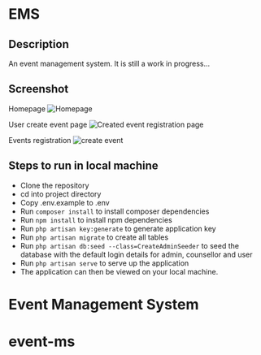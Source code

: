 # EMS

## Description
An event management system.
It is still a work in progress...

## Screenshot
   Homepage
   ![Homepage](https://user-images.githubusercontent.com/43953425/218332154-bb18af6d-f790-4507-af3e-6d1aef59cdd9.png)
   
   User create event page
   ![Created event registration page](https://user-images.githubusercontent.com/43953425/218332162-7c21cb2a-a05b-475a-a9a1-6dd2f7ad3fa5.png)
    
   Events registration
   ![create event](https://user-images.githubusercontent.com/43953425/218332160-fab736bc-0162-4e7a-acaf-7c86c6d5baa9.png)


## Steps to run in local machine
- Clone the repository
- cd into project directory
- Copy .env.example to .env
- Run ```composer install``` to install composer dependencies
- Run ```npm install``` to install npm dependencies
- Run ```php artisan key:generate``` to generate application key
- Run ```php artisan migrate``` to create all tables
- Run ```php artisan db:seed --class=CreateAdminSeeder``` to seed the database with the default login details for admin, counsellor and user
- Run ```php artisan serve``` to serve up the application
- The application can then be viewed on your local machine.

# Event Management System
# event-ms
